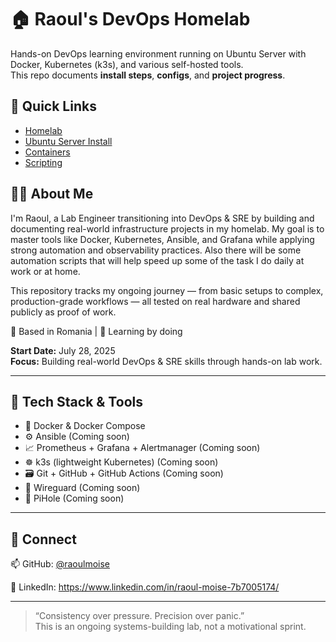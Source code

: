 # 🏠 Raoul's DevOps Homelab

Hands-on DevOps learning environment running on Ubuntu Server with Docker, Kubernetes (k3s), and various self-hosted tools.  
This repo documents **install steps**, **configs**, and **project progress**.

##  📂 Quick Links
- [Homelab](https://github.com/raoulmoise/homelab)
- [Ubuntu Server Install](https://github.com/raoulmoise/homelab/tree/main/ubuntu-server-setup)
- [Containers](https://github.com/raoulmoise/homelab/tree/main/containers)
- [Scripting](https://github.com/raoulmoise/scripting)

## 👨‍💻 About Me

I'm Raoul, a Lab Engineer transitioning into DevOps & SRE by building and documenting real-world infrastructure projects in my homelab. My goal is to master tools like Docker, Kubernetes, Ansible, and Grafana while applying strong automation and observability practices. Also there will be some automation scripts that will help speed up some of the task I do daily at work or at home.

This repository tracks my ongoing journey — from basic setups to complex, production-grade workflows — all tested on real hardware and shared publicly as proof of work.

📍 Based in Romania | 🧠 Learning by doing

**Start Date:** July 28, 2025  
**Focus:** Building real-world DevOps & SRE skills through hands-on lab work.  

---

## 🔧 Tech Stack & Tools

- 🐳 Docker & Docker Compose 
- ⚙️ Ansible 	(Coming soon)
- 📈 Prometheus + Grafana + Alertmanager 	(Coming soon)
- ☸️ k3s (lightweight Kubernetes) 	(Coming soon)
- 🗃️ Git + GitHub + GitHub Actions 	(Coming soon)
- 🛜 Wireguard  (Coming soon)
- 🍓 PiHole  (Coming soon)

---

## 🔗 Connect

📫 GitHub: [@raoulmoise](https://github.com/raoulmoise)

🚀 LinkedIn: https://www.linkedin.com/in/raoul-moise-7b7005174/

---

> “Consistency over pressure. Precision over panic.”  
> This is an ongoing systems-building lab, not a motivational sprint.


